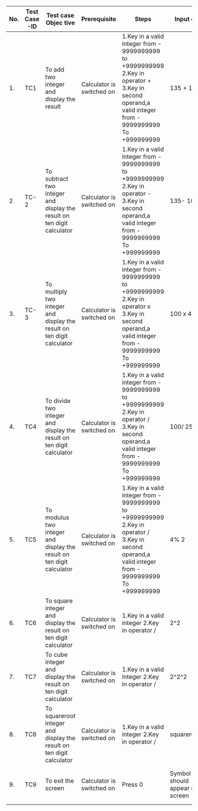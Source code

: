 |**No.**	|**Test Case -ID**	|**Test case Objec tive**|	**Prerequisite**	|**Steps**	|**Input data**	| **Expected Result**	|**Actual Result**|**Rema rks/ Status**|
|----|----------------|--------------------|----------------|-------|-----------|-----------------|----------------|----------------|
|1.|TC1	|To add two integer and display the result |	Calculator is switched on|	1.Key in a valid integer from - 9999999999 to +9999999999 2.Key in operator + 3.Key in second operand,a valid integer from - 9999999999 To +999999999	|135 + 100	|235(addition, above ten digits will be expressed in exponential form)	|235	| Pass
|2|	TC-2|	To subtract two integer and display the result on ten digit calculator	|Calculator is switched on	|1.Key in a valid integer from - 9999999999 to +9999999999 2.Key in operator - 3.Key in second operand,a valid integer from - 9999999999 To +999999999	|135- 100|	35(subtractio n,above ten digits will be expressed in exponential form)|	35	|Pass
|3.|	TC-3|	To multiply two integer and display the result on ten digit calculator	|Calculator is switched on	|1.Key in a valid integer from - 9999999999 to +9999999999 2.Key in operator x 3.Key in second operand,a valid integer from - 9999999999 To +999999999	|100 x 400	|40000(multi plication,abo ve ten digits will be expressed in exponential form)	|40000	|Pass|
|4.|	TC4	|To divide two integer and display the result on ten digit calculator|	Calculator is switched on	|1.Key in a valid integer from - 9999999999 to +9999999999 2.Key in operator / 3.Key in second operand,a valid integer from - 9999999999 To +999999999	|100/ 25|	40(division,a bove ten digits will be expressed in exponential form)|	40	|Pass|
|5.|	TC5	|To modulus two integer and display the result on ten digit calculator|	Calculator is switched on	|1.Key in a valid integer from - 9999999999 to +9999999999 2.Key in operator / 3.Key in second operand,a valid integer from - 9999999999 To +999999999	|4% 2|	2|	2	|Pass|
|6.|	TC6	|To square  integer and display the result on ten digit calculator|	Calculator is switched on	|1.Key in a valid integer  2.Key in operator / 	|2^2|	4 |	4	|Pass|
|7.|	TC7	|To cube  integer and display the result on ten digit calculator|	Calculator is switched on	|1.Key in a valid integer  2.Key in operator / 	|2^2^2|	8 |	8	|Pass|
|8.|	TC8	|To squareroot  integer and display the result on ten digit calculator|	Calculator is switched on	|1.Key in a valid integer  2.Key in operator / 	|squareroot(4)|	2 |	2	|Pass|
|9.|	TC9|	To exit the screen|	Calculator is switched on	|Press 0|Symbol ‗0‘ should appear on screen	| |Symbol ‗0‘ appears on screen	|Pass|

